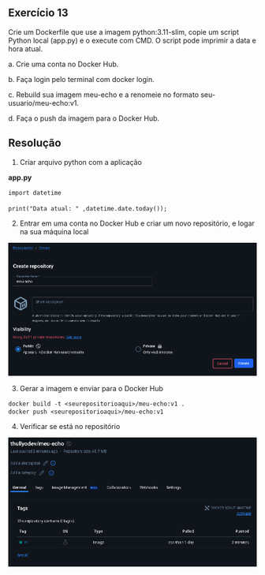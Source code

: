 ## Exercício 13

Crie um Dockerfile que use a imagem python:3.11-slim, copie um script Python local (app.py) e o execute com CMD. O script pode imprimir a data e hora atual.

a. Crie uma conta no Docker Hub.

b. Faça login pelo terminal com docker login.

c. Rebuild sua imagem meu-echo e a renomeie no formato seu-usuario/meu-echo:v1.

d. Faça o push da imagem para o Docker Hub.

## Resolução

1. Criar arquivo python com a aplicação

**app.py**
```
import datetime 

print("Data atual: " ,datetime.date.today());
```

2. Entrar em uma conta no Docker Hub e criar um novo repositório, e logar na sua máquina local

![Imagem criação repositório](image1.png)

3. Gerar a imagem e enviar para o Docker Hub

```
docker build -t <seurepositorioaqui>/meu-echo:v1 .
docker push <seurepositorioaqui>/meu-echo:v1   
```

4. Verificar se está no repositório

![Imagem do repositório](image2.png)
